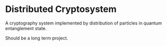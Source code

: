 Distributed Cryptosystem
========================

A cryptography system implemented by distribution of particles in quantum entanglement state.

Should be a long term project.

